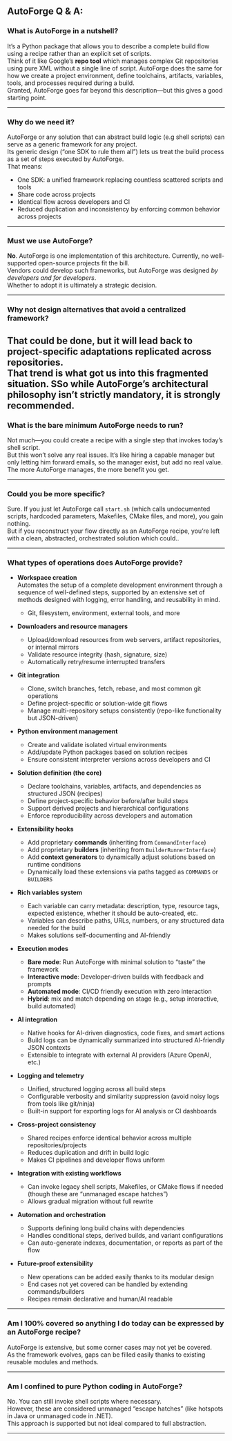 ## AutoForge Q & A:

### What is AutoForge in a nutshell?

It’s a Python package that allows you to describe a complete build flow using a recipe rather than an explicit set of
scripts.  
Think of it like Google’s **repo tool** which manages complex Git repositories using pure XML without a single line of
script. AutoForge does the same for how we create a project environment, define toolchains, artifacts, variables, tools,
and
processes required during a build.  
Granted, AutoForge goes far beyond this description—but this gives a good starting point.

---

### Why do we need it?

AutoForge or any solution that can abstract build logic (e.g shell scripts) can serve as a generic
framework for any project.  
Its generic design (“one SDK to rule them all”) lets us treat the build process as a set of steps executed by
AutoForge.  
That means:

- One SDK: a unified framework replacing countless scattered scripts and tools
- Share code across projects
- Identical flow across developers and CI
- Reduced duplication and inconsistency by enforcing common behavior across projects

---

### Must we use AutoForge?

**No**. AutoForge is one implementation of this architecture. Currently, no well-supported open-source projects fit the
bill.  
Vendors could develop such frameworks, but AutoForge was designed *by developers and for developers*.  
Whether to adopt it is ultimately a strategic decision.

---

### Why not design alternatives that avoid a centralized framework?

That could be done, but it will lead back to project-specific adaptations replicated across repositories.  
That trend is what got us into this fragmented situation. SSo while AutoForge’s architectural philosophy isn’t strictly mandatory,
it is strongly recommended.
---

### What is the bare minimum AutoForge needs to run?

Not much—you could create a recipe with a single step that invokes today’s shell script.  
But this won’t solve any real issues. It’s like hiring a capable manager but only letting him forward emails, so the
manager
exist, but add no real value.  
The more AutoForge manages, the more benefit you get.

---

### Could you be more specific?

Sure. If you just let AutoForge call `start.sh` (which calls undocumented scripts, hardcoded parameters, Makefiles,
CMake files, and more), you gain nothing.  
But if you reconstruct your flow directly as an AutoForge recipe, you’re left with a clean, abstracted, orchestrated
solution which could..

---

### What types of operations does AutoForge provide?

- **Workspace creation**  
  Automates the setup of a complete development environment through a sequence of well-defined steps, supported by an extensive set of methods designed with logging, error handling, and reusability in mind.  
  - Git, filesystem, environment, external tools, and more
- **Downloaders and resource managers**  
  - Upload/download resources from web servers, artifact repositories, or internal mirrors  
  - Validate resource integrity (hash, signature, size)  
  - Automatically retry/resume interrupted transfers  

- **Git integration**  
  - Clone, switch branches, fetch, rebase, and most common git operations  
  - Define project-specific or solution-wide git flows  
  - Manage multi-repository setups consistently (repo-like functionality but JSON-driven)  

- **Python environment management**  
  - Create and validate isolated virtual environments  
  - Add/update Python packages based on solution recipes  
  - Ensure consistent interpreter versions across developers and CI  

- **Solution definition (the core)**  
  - Declare toolchains, variables, artifacts, and dependencies as structured JSON (recipes)  
  - Define project-specific behavior before/after build steps  
  - Support derived projects and hierarchical configurations  
  - Enforce reproducibility across developers and automation  

- **Extensibility hooks**  
  - Add proprietary **commands** (inheriting from `CommandInterface`)  
  - Add proprietary **builders** (inheriting from `BuilderRunnerInterface`)  
  - Add **context generators** to dynamically adjust solutions based on runtime conditions  
  - Dynamically load these extensions via paths tagged as `COMMANDS` or `BUILDERS`  

- **Rich variables system**  
  - Each variable can carry metadata: description, type, resource tags, expected existence, whether it should be auto-created, etc.  
  - Variables can describe paths, URLs, numbers, or any structured data needed for the build  
  - Makes solutions self-documenting and AI-friendly  

- **Execution modes**  
  - **Bare mode**: Run AutoForge with minimal solution to “taste” the framework  
  - **Interactive mode**: Developer-driven builds with feedback and prompts  
  - **Automated mode**: CI/CD friendly execution with zero interaction  
  - **Hybrid**: mix and match depending on stage (e.g., setup interactive, build automated)  

- **AI integration**  
  - Native hooks for AI-driven diagnostics, code fixes, and smart actions  
  - Build logs can be dynamically summarized into structured AI-friendly JSON contexts  
  - Extensible to integrate with external AI providers (Azure OpenAI, etc.)  

- **Logging and telemetry**  
  - Unified, structured logging across all build steps  
  - Configurable verbosity and similarity suppression (avoid noisy logs from tools like git/ninja)  
  - Built-in support for exporting logs for AI analysis or CI dashboards  

- **Cross-project consistency**  
  - Shared recipes enforce identical behavior across multiple repositories/projects  
  - Reduces duplication and drift in build logic  
  - Makes CI pipelines and developer flows uniform  

- **Integration with existing workflows**  
  - Can invoke legacy shell scripts, Makefiles, or CMake flows if needed (though these are “unmanaged escape hatches”)  
  - Allows gradual migration without full rewrite  

- **Automation and orchestration**  
  - Supports defining long build chains with dependencies  
  - Handles conditional steps, derived builds, and variant configurations  
  - Can auto-generate indexes, documentation, or reports as part of the flow  

- **Future-proof extensibility**  
  - New operations can be added easily thanks to its modular design  
  - End cases not yet covered can be handled by extending commands/builders  
  - Recipes remain declarative and human/AI readable  

---

### Am I 100% covered so anything I do today can be expressed by an AutoForge recipe?

AutoForge is extensive, but some corner cases may not yet be covered.  
As the framework evolves, gaps can be filled easily thanks to existing reusable modules and methods.

---

### Am I confined to pure Python coding in AutoForge?

No. You can still invoke shell scripts where necessary.  
However, these are considered unmanaged “escape hatches” (like hotspots in Java or unmanaged code in .NET).  
This approach is supported but not ideal compared to full abstraction.

---
